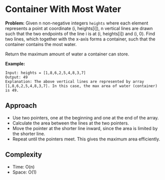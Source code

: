 # Container With Most Water

**Problem:**
Given n non-negative integers `heights` where each element represents a point at coordinate (i, heights[i]), n vertical lines are drawn such that the two endpoints of the line i is at (i, heights[i]) and (i, 0). Find two lines, which together with the x-axis forms a container, such that the container contains the most water.

Return the maximum amount of water a container can store.

**Example:**
```
Input: heights = [1,8,6,2,5,4,8,3,7]
Output: 49
Explanation: The above vertical lines are represented by array [1,8,6,2,5,4,8,3,7]. In this case, the max area of water (container) is 49.
```

## Approach
- Use two pointers, one at the beginning and one at the end of the array.
- Calculate the area between the lines at the two pointers.
- Move the pointer at the shorter line inward, since the area is limited by the shorter line.
- Repeat until the pointers meet. This gives the maximum area efficiently.

## Complexity
- Time: O(n)
- Space: O(1)
